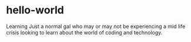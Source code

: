 # hello-world
Learning
Just a normal gal who may or may not be experiencing a mid life crisis looking to learn about the world of coding and technology. 
